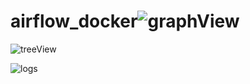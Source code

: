 # airflow_docker![graphView](https://user-images.githubusercontent.com/69304233/181070125-a9b0ea87-82de-4852-b736-a5070619dbe5.PNG)


![treeView](https://user-images.githubusercontent.com/69304233/181070207-db887f9c-be3a-49b5-bb6f-aee43d97edaa.PNG)


![logs](https://user-images.githubusercontent.com/69304233/181070250-98b8a457-e1ec-43ee-9863-53dfce339b64.PNG)
